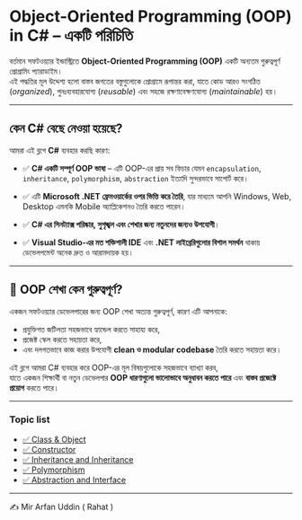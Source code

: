 # Object-Oriented Programming (OOP) in C# – একটি পরিচিতি

বর্তমান সফটওয়্যার ইন্ডাস্ট্রিতে **Object-Oriented Programming (OOP)** একটি অন্যতম গুরুত্বপূর্ণ প্রোগ্রামিং প্যারাডাইম।  
এই পদ্ধতির মূল উদ্দেশ্য হলো বাস্তব জগতের বস্তুগুলোকে প্রোগ্রামে রূপান্তর করা, যাতে কোড আরও সংগঠিত (_organized_), পুনঃব্যবহারযোগ্য (_reusable_) এবং সহজে রক্ষণাবেক্ষণযোগ্য (_maintainable_) হয়।

---

##  কেন C# বেছে নেওয়া হয়েছে?

আমরা এই ব্লগে **C#** ব্যবহার করছি কারণ:

- ✅ **C# একটি সম্পূর্ণ OOP ভাষা** – এটি OOP-এর প্রায় সব ফিচার যেমন `encapsulation`, `inheritance`, `polymorphism`, `abstraction` ইত্যাদি সুন্দরভাবে সাপোর্ট করে।

- ✅ এটি **Microsoft .NET ফ্রেমওয়ার্কের ওপর ভিত্তি করে তৈরি**, যার মাধ্যমে আপনি Windows, Web, Desktop এমনকি Mobile অ্যাপ্লিকেশনও তৈরি করতে পারেন।

- ✅ **C# এর সিনট্যাক্স পরিষ্কার, সুশৃঙ্খল এবং শেখার জন্য নতুনদের জন্যও উপযোগী**।

- ✅ **Visual Studio-এর মত শক্তিশালী IDE** এবং **.NET লাইব্রেরিগুলোর বিশাল সমর্থন** থাকায় ডেভেলপমেন্ট অনেক দ্রুত ও আরামদায়ক হয়।

---

## 🎯 OOP শেখা কেন গুরুত্বপূর্ণ?

একজন সফটওয়্যার ডেভেলপারের জন্য OOP শেখা অত্যন্ত গুরুত্বপূর্ণ, কারণ এটি আপনাকে:

- প্রযুক্তিগত জটিলতা সহজভাবে হ্যান্ডেল করতে সাহায্য করে,
- প্রজেক্ট স্কেল করতে সহায়তা করে,
- এবং দলগতভাবে কাজ করার উপযোগী **clean ও modular codebase** তৈরি করতে সহায়তা করে।

এই ব্লগে আমরা C# ব্যবহার করে OOP-এর মূল বিষয়গুলোকে সহজভাবে ব্যাখ্যা করব,  
যাতে একজন শিক্ষার্থী বা নতুন ডেভেলপার **OOP ধারণাগুলো ভালোভাবে অনুধাবন করতে পারে** এবং **বাস্তব প্রজেক্টে প্রয়োগ** করতে পারে।

---

### Topic list

- [✅ Class & Object](./concepts/class-object.md)   
- [✅ Constructor](./concepts/class-object.md)   
- [✅ Inheritance and Inheritance](./concepts/Encapsulation-and-Inheritance.md)
- [✅ Polymorphism](./concepts/Polymorphism.md) 
- [✅ Abstraction and Interface](./concepts/class-and-object.md)  

---

✍️ Mir Arfan Uddin ( Rahat )

